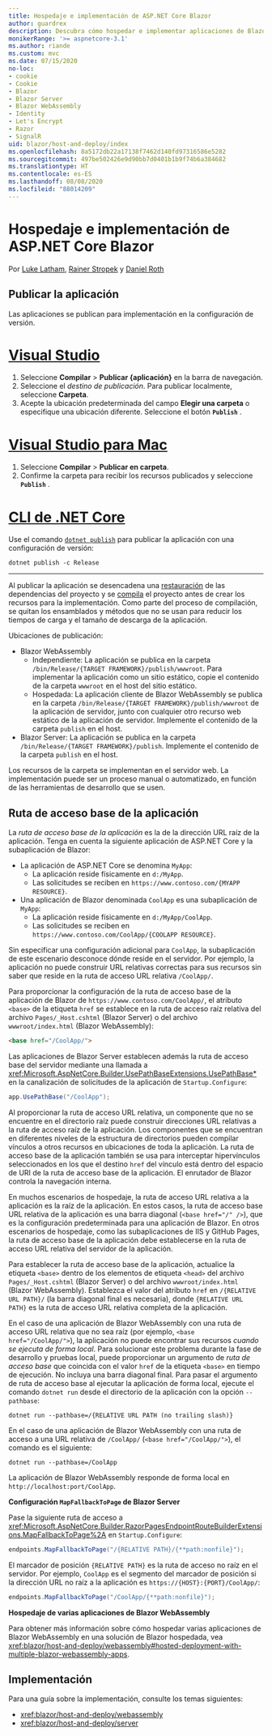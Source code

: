 ```yaml
---
title: Hospedaje e implementación de ASP.NET Core Blazor
author: guardrex
description: Descubra cómo hospedar e implementar aplicaciones de Blazor.
monikerRange: '>= aspnetcore-3.1'
ms.author: riande
ms.custom: mvc
ms.date: 07/15/2020
no-loc:
- cookie
- Cookie
- Blazor
- Blazor Server
- Blazor WebAssembly
- Identity
- Let's Encrypt
- Razor
- SignalR
uid: blazor/host-and-deploy/index
ms.openlocfilehash: 8a5172db22a17138f7462d140fd97316586e5282
ms.sourcegitcommit: 497be502426e9d90bb7d0401b1b9f74b6a384682
ms.translationtype: HT
ms.contentlocale: es-ES
ms.lasthandoff: 08/08/2020
ms.locfileid: "88014209"
---
```

# <a name="host-and-deploy-aspnet-core-no-locblazor"></a>Hospedaje e implementación de ASP.NET Core Blazor

Por [Luke Latham](https://github.com/guardrex), [Rainer Stropek](https://www.timecockpit.com) y [Daniel Roth](https://github.com/danroth27)

## <a name="publish-the-app"></a>Publicar la aplicación

Las aplicaciones se publican para implementación en la configuración de versión.

# <a name="visual-studio"></a>[Visual Studio](#tab/visual-studio)

1. Seleccione **Compilar** > **Publicar {aplicación}** en la barra de navegación.
1. Seleccione el *destino de publicación*. Para publicar localmente, seleccione **Carpeta**.
1. Acepte la ubicación predeterminada del campo **Elegir una carpeta** o especifique una ubicación diferente. Seleccione el botón **`Publish`** .

# <a name="visual-studio-for-mac"></a>[Visual Studio para Mac](#tab/visual-studio-mac)

1. Seleccione **Compilar** > **Publicar en carpeta**.
1. Confirme la carpeta para recibir los recursos publicados y seleccione **`Publish`** .

# <a name="net-core-cli"></a>[CLI de .NET Core](#tab/netcore-cli)

Use el comando [`dotnet publish`](/dotnet/core/tools/dotnet-publish) para publicar la aplicación con una configuración de versión:

```dotnetcli
dotnet publish -c Release
```

---

Al publicar la aplicación se desencadena una [restauración](/dotnet/core/tools/dotnet-restore) de las dependencias del proyecto y se [compila](/dotnet/core/tools/dotnet-build) el proyecto antes de crear los recursos para la implementación. Como parte del proceso de compilación, se quitan los ensamblados y métodos que no se usan para reducir los tiempos de carga y el tamaño de descarga de la aplicación.

Ubicaciones de publicación:

* Blazor WebAssembly
  * Independiente: La aplicación se publica en la carpeta `/bin/Release/{TARGET FRAMEWORK}/publish/wwwroot`. Para implementar la aplicación como un sitio estático, copie el contenido de la carpeta `wwwroot` en el host del sitio estático.
  * Hospedada: La aplicación cliente de Blazor WebAssembly se publica en la carpeta `/bin/Release/{TARGET FRAMEWORK}/publish/wwwroot` de la aplicación de servidor, junto con cualquier otro recurso web estático de la aplicación de servidor. Implemente el contenido de la carpeta `publish` en el host.
* Blazor Server: La aplicación se publica en la carpeta `/bin/Release/{TARGET FRAMEWORK}/publish`. Implemente el contenido de la carpeta `publish` en el host.

Los recursos de la carpeta se implementan en el servidor web. La implementación puede ser un proceso manual o automatizado, en función de las herramientas de desarrollo que se usen.

## <a name="app-base-path"></a>Ruta de acceso base de la aplicación

La *ruta de acceso base de la aplicación* es la de la dirección URL raíz de la aplicación. Tenga en cuenta la siguiente aplicación de ASP.NET Core y la subaplicación de Blazor:

* La aplicación de ASP.NET Core se denomina `MyApp`:
  * La aplicación reside físicamente en `d:/MyApp`.
  * Las solicitudes se reciben en `https://www.contoso.com/{MYAPP RESOURCE}`.
* Una aplicación de Blazor denominada `CoolApp` es una subaplicación de `MyApp`:
  * La aplicación reside físicamente en `d:/MyApp/CoolApp`.
  * Las solicitudes se reciben en `https://www.contoso.com/CoolApp/{COOLAPP RESOURCE}`.

Sin especificar una configuración adicional para `CoolApp`, la subaplicación de este escenario desconoce dónde reside en el servidor. Por ejemplo, la aplicación no puede construir URL relativas correctas para sus recursos sin saber que reside en la ruta de acceso URL relativa `/CoolApp/`.

Para proporcionar la configuración de la ruta de acceso base de la aplicación de Blazor de `https://www.contoso.com/CoolApp/`, el atributo `<base>` de la etiqueta `href` se establece en la ruta de acceso raíz relativa del archivo `Pages/_Host.cshtml` (Blazor Server) o del archivo `wwwroot/index.html` (Blazor WebAssembly):

```html
<base href="/CoolApp/">
```

Las aplicaciones de Blazor Server establecen además la ruta de acceso base del servidor mediante una llamada a <xref:Microsoft.AspNetCore.Builder.UsePathBaseExtensions.UsePathBase*> en la canalización de solicitudes de la aplicación de `Startup.Configure`:

```csharp
app.UsePathBase("/CoolApp");
```

Al proporcionar la ruta de acceso URL relativa, un componente que no se encuentre en el directorio raíz puede construir direcciones URL relativas a la ruta de acceso raíz de la aplicación. Los componentes que se encuentran en diferentes niveles de la estructura de directorios pueden compilar vínculos a otros recursos en ubicaciones de toda la aplicación. La ruta de acceso base de la aplicación también se usa para interceptar hipervínculos seleccionados en los que el destino `href` del vínculo está dentro del espacio de URI de la ruta de acceso base de la aplicación. El enrutador de Blazor controla la navegación interna.

En muchos escenarios de hospedaje, la ruta de acceso URL relativa a la aplicación es la raíz de la aplicación. En estos casos, la ruta de acceso base URL relativa de la aplicación es una barra diagonal (`<base href="/" />`), que es la configuración predeterminada para una aplicación de Blazor. En otros escenarios de hospedaje, como las subaplicaciones de IIS y GitHub Pages, la ruta de acceso base de la aplicación debe establecerse en la ruta de acceso URL relativa del servidor de la aplicación.

Para establecer la ruta de acceso base de la aplicación, actualice la etiqueta `<base>` dentro de los elementos de etiqueta `<head>` del archivo `Pages/_Host.cshtml` (Blazor Server) o del archivo `wwwroot/index.html` (Blazor WebAssembly). Establezca el valor del atributo `href` en `/{RELATIVE URL PATH}/` (la barra diagonal final es necesaria), donde `{RELATIVE URL PATH}` es la ruta de acceso URL relativa completa de la aplicación.

En el caso de una aplicación de Blazor WebAssembly con una ruta de acceso URL relativa que no sea raíz (por ejemplo, `<base href="/CoolApp/">`), la aplicación no puede encontrar sus recursos *cuando se ejecuta de forma local*. Para solucionar este problema durante la fase de desarrollo y pruebas local, puede proporcionar un argumento de *ruta de acceso base* que coincida con el valor `href` de la etiqueta `<base>` en tiempo de ejecución. No incluya una barra diagonal final. Para pasar el argumento de ruta de acceso base al ejecutar la aplicación de forma local, ejecute el comando `dotnet run` desde el directorio de la aplicación con la opción `--pathbase`:

```dotnetcli
dotnet run --pathbase=/{RELATIVE URL PATH (no trailing slash)}
```

En el caso de una aplicación de Blazor WebAssembly con una ruta de acceso a una URL relativa de `/CoolApp/` (`<base href="/CoolApp/">`), el comando es el siguiente:

```dotnetcli
dotnet run --pathbase=/CoolApp
```

La aplicación de Blazor WebAssembly responde de forma local en `http://localhost:port/CoolApp`.

**Configuración `MapFallbackToPage` de Blazor Server**

Pase la siguiente ruta de acceso a <xref:Microsoft.AspNetCore.Builder.RazorPagesEndpointRouteBuilderExtensions.MapFallbackToPage%2A> en `Startup.Configure`:

```csharp
endpoints.MapFallbackToPage("/{RELATIVE PATH}/{**path:nonfile}");
```

El marcador de posición `{RELATIVE PATH}` es la ruta de acceso no raíz en el servidor. Por ejemplo, `CoolApp` es el segmento del marcador de posición si la dirección URL no raíz a la aplicación es `https://{HOST}:{PORT}/CoolApp/`:

```csharp
endpoints.MapFallbackToPage("/CoolApp/{**path:nonfile}");
```

**Hospedaje de varias aplicaciones de Blazor WebAssembly**

Para obtener más información sobre cómo hospedar varias aplicaciones de Blazor WebAssembly en una solución de Blazor hospedada, vea <xref:blazor/host-and-deploy/webassembly#hosted-deployment-with-multiple-blazor-webassembly-apps>.

## <a name="deployment"></a>Implementación

Para una guía sobre la implementación, consulte los temas siguientes:

* <xref:blazor/host-and-deploy/webassembly>
* <xref:blazor/host-and-deploy/server>
